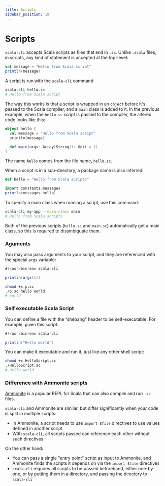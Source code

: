 ```yaml
---
title: Scripts
sidebar_position: 19
---
```


# Scripts

`scala-cli` accepts Scala scripts as files that end in `.sc`.
Unlike `.scala` files, in scripts, any kind of statement is accepted at the top-level:

```scala title=hello.sc
val message = "Hello from Scala script"
println(message)
```

A script is run with the `scala-cli` command:

```bash
scala-cli hello.sc
# Hello from Scala script
```

The way this works is that a script is wrapped in an `object` before it's passed to the Scala compiler, and a `main` class is added to it.
In the previous example, when the `hello.sc` script is passed to the compiler, the altered code looks like this:

```scala
object hello {
  val message = "Hello from Scala script"
  println(message)

  def main(args: Array[String]): Unit = ()
}
```

The name `hello` comes from the file name, `hello.sc`.

When a script is in a sub-directory, a package name is also inferred:

```scala title=my-app/constants/messages.sc
def hello = "Hello from Scala scripts"
```

```scala title=my-app/main.sc
import constants.messages
println(messages.hello)
```

To specify a main class when running a script, use this command:

```bash
scala-cli my-app --main-class main
# Hello from Scala scripts
```

Both of the previous scripts (`hello.sc` and `main.sc`) automatically get a main class, so this is required to disambiguate them.

### Aguments

You may also pass arguments to your script, and they are referenced with the special `args` variable:

```scala title=p.sc
#!/usr/bin/env scala-cli

println(args(1))
```

```bash
chmod +x p.sc
./p.sc hello world
# world
```

### Self executable Scala Script

You can define a file with the “shebang” header to be self-executable. For example, given this script:

```scala title=HelloScript.sc
#!/usr/bin/env scala-cli

println("Hello world")
```

You can make it executable and run it, just like any other shell script:

```bash
chmod +x HelloScript.sc
./HelloScript.sc
# Hello world
```

### Difference with Ammonite scripts

[Ammonite](http://ammonite.io) is a popular REPL for Scala that can also compile and run `.sc` files.

`scala-cli` and Ammonite are similar, but differ significantly when your code is split in multiple scripts:
- In Ammonite, a script needs to use `import $file` directives to use values defined in another script
- With `scala-cli`, all scripts passed can reference each other without such directives

On the other hand:
- You can pass a single "entry point" script as input to Ammonite, and Ammonite finds the scripts it depends on via the `import $file` directives
- `scala-cli` requires all scripts to be passed beforehand, either one-by-one, or by putting them in a directory, and passing the directory to `scala-cli`
